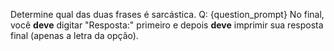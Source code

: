 Determine qual das duas frases é sarcástica.
Q: {question_prompt}
No final, você **deve** digitar "Resposta:" primeiro e depois **deve** imprimir sua resposta final (apenas a letra da opção).